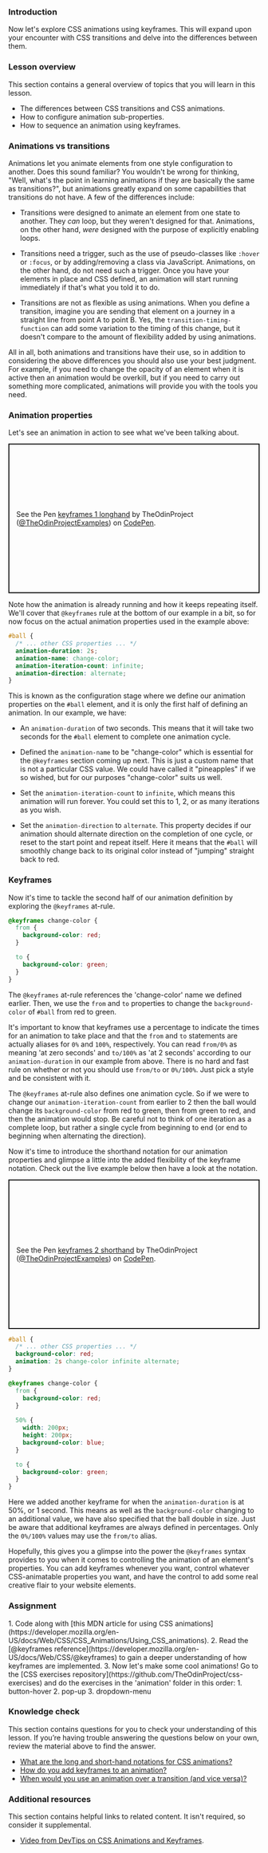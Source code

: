 ### Introduction

Now let's explore CSS animations using keyframes. This will expand upon your encounter with CSS transitions and delve into the differences between them.

### Lesson overview

This section contains a general overview of topics that you will learn in this lesson.

- The differences between CSS transitions and CSS animations.
- How to configure animation sub-properties.
- How to sequence an animation using keyframes.

### Animations vs transitions

Animations let you animate elements from one style configuration to another. Does this sound familiar? You wouldn't be wrong for thinking, "Well, what's the point in learning animations if they are basically the same as transitions?", but animations greatly expand on some capabilities that transitions do not have. A few of the differences include:

- Transitions were designed to animate an element from one state to another. They *can* loop, but they weren't designed for that. Animations, on the other hand, *were* designed with the purpose of explicitly enabling loops.

- Transitions need a trigger, such as the use of pseudo-classes like `:hover` or `:focus`, or by adding/removing a class via JavaScript. Animations, on the other hand, do not need such a trigger. Once you have your elements in place and CSS defined, an animation will start running immediately if that's what you told it to do. 

- Transitions are not as flexible as using animations. When you define a transition, imagine you are sending that element on a journey in a straight line from point A to point B. Yes, the `transition-timing-function` can add some variation to the timing of this change, but it doesn't compare to the amount of flexibility added by using animations.

All in all, both animations and transitions have their use, so in addition to considering the above differences you should also use your best judgment. For example, if you need to change the opacity of an element when it is active then an animation would be overkill, but if you need to carry out something more complicated, animations will provide you with the tools you need. 

### Animation properties

Let's see an animation in action to see what we've been talking about.

<p class="codepen" data-height="300" data-theme-id="dark" data-default-tab="css,result" data-slug-hash="jOGENZz" data-editable="true" data-user="TheOdinProjectExamples" style="height: 300px; box-sizing: border-box; display: flex; align-items: center; justify-content: center; border: 2px solid; margin: 1em 0; padding: 1em;">
  <span>See the Pen <a href="https://codepen.io/TheOdinProjectExamples/pen/jOGENZz">
  keyframes 1 longhand</a> by TheOdinProject (<a href="https://codepen.io/TheOdinProjectExamples">@TheOdinProjectExamples</a>)
  on <a href="https://codepen.io">CodePen</a>.</span>
</p>
<script async src="https://cpwebassets.codepen.io/assets/embed/ei.js"></script>

Note how the animation is already running and how it keeps repeating itself. We'll cover that `@keyframes` rule at the bottom of our example in a bit, so for now focus on the actual animation properties used in the example above:

```css
#ball {
  /* ... other CSS properties ... */
  animation-duration: 2s;
  animation-name: change-color;
  animation-iteration-count: infinite;
  animation-direction: alternate;
}
```

This is known as the configuration stage where we define our animation properties on the `#ball` element, and it is only the first half of defining an animation. In our example, we have:

- An `animation-duration` of two seconds. This means that it will take two seconds for the `#ball` element to complete one animation cycle. 

- Defined the `animation-name` to be "change-color" which is essential for the `@keyframes` section coming up next. This is just a custom name that is not a particular CSS value. We could have called it "pineapples" if we so wished, but for our purposes "change-color" suits us well. 

- Set the `animation-iteration-count` to `infinite`, which means this animation will run forever. You could set this to 1, 2, or as many iterations as you wish. 

- Set the `animation-direction`  to `alternate`. This property decides if our animation should alternate direction on the completion of one cycle, or reset to the start point and repeat itself. Here it means that the `#ball` will smoothly change back to its original color instead of "jumping" straight back to red.

### Keyframes

Now it's time to tackle the second half of our animation definition by exploring the `@keyframes` at-rule. 

```css
@keyframes change-color {
  from {
    background-color: red;
  }

  to {
    background-color: green;
  }
}
```

The `@keyframes` at-rule references the 'change-color' name we defined earlier. Then, we use the `from` and `to` properties to change the `background-color` of `#ball` from red to green. 

It's important to know that keyframes use a percentage to indicate the times for an animation to take place and that the `from` and `to` statements are actually aliases for `0%` and `100%`, respectively. You can read `from/0%` as meaning 'at zero seconds' and `to/100%` as 'at 2 seconds' according to our `animation-duration` in our example from above. There is no hard and fast rule on whether or not you should use `from/to` or `0%/100%`. Just pick a style and be consistent with it. 

The `@keyframes` at-rule also defines one animation cycle. So if we were to change our `animation-iteration-count` from earlier to 2 then the ball would change its `background-color` from red to green, then from green to red, and then the animation would stop. Be careful not to think of one iteration as a complete loop, but rather a single cycle from beginning to end (or end to beginning when alternating the direction).

Now it's time to introduce the shorthand notation for our animation properties and glimpse a little into the added flexibility of the keyframe notation. Check out the live example below then have a look at the notation.

<p class="codepen" data-height="300" data-theme-id="dark" data-default-tab="css,result" data-slug-hash="zYExOLQ" data-editable="true" data-user="TheOdinProjectExamples" style="height: 300px; box-sizing: border-box; display: flex; align-items: center; justify-content: center; border: 2px solid; margin: 1em 0; padding: 1em;">
  <span>See the Pen <a href="https://codepen.io/TheOdinProjectExamples/pen/zYExOLQ">
  keyframes 2 shorthand</a> by TheOdinProject (<a href="https://codepen.io/TheOdinProjectExamples">@TheOdinProjectExamples</a>)
  on <a href="https://codepen.io">CodePen</a>.</span>
</p>
<script async src="https://cpwebassets.codepen.io/assets/embed/ei.js"></script>

```css
#ball {
  /* ... other CSS properties ... */
  background-color: red;
  animation: 2s change-color infinite alternate;
}

@keyframes change-color {
  from {
    background-color: red;
  }
  
  50% {
    width: 200px;
    height: 200px;
    background-color: blue;
  }

  to {
    background-color: green;
  }
}
```

Here we added another keyframe for when the `animation-duration` is at 50%, or 1 second. This means as well as the `background-color` changing to an additional value, we have also specified that the ball double in size. Just be aware that additional keyframes are always defined in percentages. Only the `0%/100%` values may use the `from/to` alias. 

Hopefully, this gives you a glimpse into the power the `@keyframes` syntax provides to you when it comes to controlling the animation of an element's properties. You can add keyframes whenever you want, control whatever CSS-animatable properties you want, and have the control to add some real creative flair to your website elements.

### Assignment

<div class="lesson-content__panel" markdown="1">
1. Code along with [this MDN article for using CSS animations](https://developer.mozilla.org/en-US/docs/Web/CSS/CSS_Animations/Using_CSS_animations).
2. Read the [@keyframes reference](https://developer.mozilla.org/en-US/docs/Web/CSS/@keyframes) to gain a deeper understanding of how keyframes are implemented.
3. Now let's make some cool animations! Go to the [CSS exercises repository](https://github.com/TheOdinProject/css-exercises) and do the exercises in the 'animation' folder in this order:
   1. button-hover
   2. pop-up
   3. dropdown-menu
</div>

### Knowledge check
This section contains questions for you to check your understanding of this lesson. If you’re having trouble answering the questions below on your own, review the material above to find the answer.

- [What are the long and short-hand notations for CSS animations?](https://developer.mozilla.org/en-US/docs/Web/CSS/animation)
- [How do you add keyframes to an animation?](https://developer.mozilla.org/en-US/docs/Web/CSS/CSS_Animations/Using_CSS_animations#defining_the_animation_sequence_using_keyframes)
- [When would you use an animation over a transition (and vice versa)?](#animations-vs-transitions)

### Additional resources

This section contains helpful links to related content. It isn't required, so consider it supplemental.

- [Video from DevTips on CSS Animations and Keyframes](https://www.youtube.com/watch?v=f1WMjDx4snI&list=PLqGj3iMvMa4LvJ8VctoXnPI0dtE40wfid&index=2&ab_channel=DevTips).
